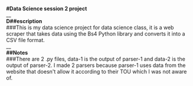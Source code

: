 **#Data Science session 2 project** <br/>
__ <br/>
**D##escription** <br/>
###This is my data science project for data science class, it is a web scraper that takes data using the Bs4 Python library and converts it into a CSV file format. <br/>
__ <br/>
**##Notes** <br/>
###There are 2 .py files, data-1 is the output of parser-1 and data-2 is the output of parser-2. I made 2 parsers because parser-1 uses data from the website that doesn't allow it according to their TOU which I was not aware of.
